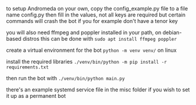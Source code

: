to setup Andromeda on your own, copy the config_example.py file to a file name config.py then fill in the values, not all keys are required but certain commands will crash the bot if you for example don't have a tenor key

you will also need ffmpeg and poppler installed in your path, on debian-based distros this can be done with `sudo apt install ffmpeg poppler`

create a virtual environment for the bot `python -m venv venv/` on linux

install the required libraries `./venv/bin/python -m pip install -r requirements.txt`

then run the bot with `./venv/bin/python main.py`



there's an example systemd service file in the misc folder if you wish to set it up as a permanent bot
